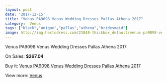 ```yaml
---
layout: post
date: '2017-12-15'
title: "Venus PA9098 Venus Wedding Dresses Pallas Athena 2017"
category:  Venus
tags: ["black","unique","pallas","athena","bridesmaid"]
image: http://img.hectodress.com/21848-thickbox_default/venus-pa9098-venus-wedding-dresses-pallas-athena-2013.jpg
---
```

Venus PA9098 Venus Wedding Dresses Pallas Athena 2017

On Sales: **$267.04**
<a href="https://www.hectodress.com/-venus/10123-venus-pa9098-venus-wedding-dresses-pallas-athena-2013.html"><amp-img layout="responsive" width="600" height="600" src="//img.hectodress.com/21848-thickbox_default/venus-pa9098-venus-wedding-dresses-pallas-athena-2013.jpg" alt="Venus PA9098 Venus Wedding Dresses Pallas Athena 2017 0" /></a>
<a href="https://www.hectodress.com/-venus/10123-venus-pa9098-venus-wedding-dresses-pallas-athena-2013.html"><amp-img layout="responsive" width="600" height="600" src="//img.hectodress.com/21849-thickbox_default/venus-pa9098-venus-wedding-dresses-pallas-athena-2013.jpg" alt="Venus PA9098 Venus Wedding Dresses Pallas Athena 2017 1" /></a>

Buy it: [Venus PA9098 Venus Wedding Dresses Pallas Athena 2017](https://www.hectodress.com/-venus/10123-venus-pa9098-venus-wedding-dresses-pallas-athena-2013.html "Venus PA9098 Venus Wedding Dresses Pallas Athena 2017")

View more: [ Venus](https://www.hectodress.com/167--venus " Venus")